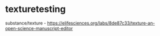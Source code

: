 # texturetesting
substance/texture - https://elifesciences.org/labs/8de87c33/texture-an-open-science-manuscript-editor
